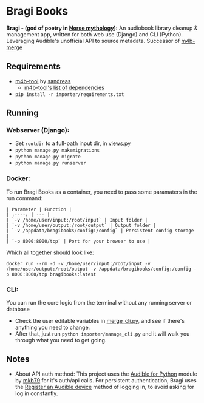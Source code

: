 # Bragi Books
**Bragi - (god of poetry in [Norse mythology](https://en.wikipedia.org/wiki/Bragi)):**
An audiobook library cleanup & management app, written for both web use (Django) and CLI (Python). Leveraging Audible's unofficial API to source metadata. Successor of [m4b-merge](https://github.com/djdembeck/m4b-merge)

## Requirements
- [m4b-tool](https://github.com/sandreas/m4b-tool) by [sandreas](https://github.com/sandreas)
    - [m4b-tool's list of dependencies](https://github.com/sandreas/m4b-tool#ubuntu)
- `pip install -r importer/requirements.txt`

## Running

### Webserver (Django):
  - Set `rootdir` to a full-path input dir, in [views.py](importer/views.py)
  - `python manage.py makemigrations`
  - `python manage.py migrate`
  - `python manage.py runserver`

### Docker:
To run Bragi Books as a container, you need to pass some paramaters in the run command:

	| Parameter | Function |
	| :----: | --- |
	| `-v /home/user/input:/root/input` | Input folder |
	| `-v /home/user/output:/root/output` | Output folder |
	| `-v /appdata/bragibooks/config:/config` | Persistent config storage |
	| `-p 8000:8000/tcp` | Port for your browser to use |
    
Which all together should look like: 

	docker run --rm -d -v /home/user/input:/root/input -v /home/user/output:/root/output -v /appdata/bragibooks/config:/config -p 8000:8000/tcp bragibooks:latest

### CLI:
You can run the core logic from the terminal without any running server or database

  - Check the user editable variables in [merge_cli.py](importer/merge_cli.py), and see if there's anything you need to change.
  - After that, just run `python importer/manage_cli.py` and it will walk you through what you need to get going.

## Notes
- About API auth method: This project uses the [Audible for Python](https://github.com/mkb79/Audible) module by [mkb79](https://github.com/mkb79) for it's auth/api calls. For persistent authentication, Bragi uses the [Register an Audible device](https://audible.readthedocs.io/en/latest/auth/register.html) method of logging in, to avoid asking for log in constantly.

